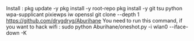 Install :
pkg update -y
pkg install -y root-repo 
pkg install -y git tsu python wpa-supplicant pixiewps 
iw openssl 
git clone --depth 1 https://github.com/drygdryg/Aburihane 
You need to run this command, if you want to hack wifi :
sudo python Aburihane/oneshot.py -i wlan0 --iface-down -K
